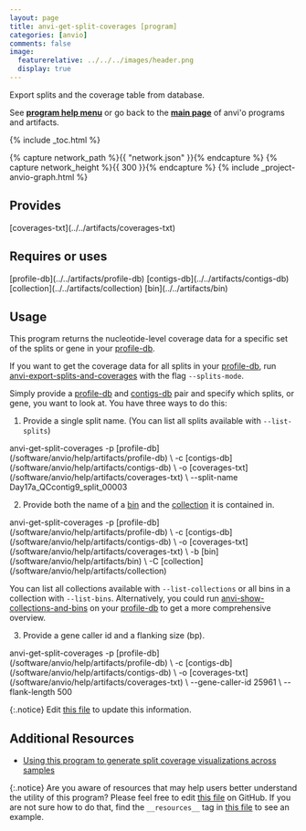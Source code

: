 ```yaml
---
layout: page
title: anvi-get-split-coverages [program]
categories: [anvio]
comments: false
image:
  featurerelative: ../../../images/header.png
  display: true
---
```


Export splits and the coverage table from database.

See **[program help menu](../../../vignette#anvi-get-split-coverages)** or go back to the **[main page](../../)** of anvi'o programs and artifacts.


{% include _toc.html %}
<div id="svg" class="subnetwork"></div>
{% capture network_path %}{{ "network.json" }}{% endcapture %}
{% capture network_height %}{{ 300 }}{% endcapture %}
{% include _project-anvio-graph.html %}


## Provides

<p style="text-align: left" markdown="1"><span class="artifact-p">[coverages-txt](../../artifacts/coverages-txt)</span></p>

## Requires or uses

<p style="text-align: left" markdown="1"><span class="artifact-r">[profile-db](../../artifacts/profile-db)</span> <span class="artifact-r">[contigs-db](../../artifacts/contigs-db)</span> <span class="artifact-r">[collection](../../artifacts/collection)</span> <span class="artifact-r">[bin](../../artifacts/bin)</span></p>

## Usage


This program returns the nucleotide-level coverage data for a specific set of the splits or gene in your <span class="artifact-n">[profile-db](/software/anvio/help/artifacts/profile-db)</span>. 

If you want to get the coverage data for all splits in your <span class="artifact-n">[profile-db](/software/anvio/help/artifacts/profile-db)</span>, run <span class="artifact-n">[anvi-export-splits-and-coverages](/software/anvio/help/programs/anvi-export-splits-and-coverages)</span> with the flag `--splits-mode`. 

Simply provide a <span class="artifact-n">[profile-db](/software/anvio/help/artifacts/profile-db)</span> and <span class="artifact-n">[contigs-db](/software/anvio/help/artifacts/contigs-db)</span> pair and specify which splits, or gene, you want to look at. You have three ways to do this: 

1.  Provide a single split name. (You can list all splits available with `--list-splits`)

<div class="codeblock" markdown="1">
anvi&#45;get&#45;split&#45;coverages &#45;p <span class="artifact&#45;n">[profile&#45;db](/software/anvio/help/artifacts/profile&#45;db)</span> \
                         &#45;c <span class="artifact&#45;n">[contigs&#45;db](/software/anvio/help/artifacts/contigs&#45;db)</span> \
                         &#45;o <span class="artifact&#45;n">[coverages&#45;txt](/software/anvio/help/artifacts/coverages&#45;txt)</span> \ 
                         &#45;&#45;split&#45;name Day17a_QCcontig9_split_00003
</div>


2. Provide both the name of a <span class="artifact-n">[bin](/software/anvio/help/artifacts/bin)</span> and the <span class="artifact-n">[collection](/software/anvio/help/artifacts/collection)</span> it is contained in. 

<div class="codeblock" markdown="1">
anvi&#45;get&#45;split&#45;coverages &#45;p <span class="artifact&#45;n">[profile&#45;db](/software/anvio/help/artifacts/profile&#45;db)</span> \
                         &#45;c <span class="artifact&#45;n">[contigs&#45;db](/software/anvio/help/artifacts/contigs&#45;db)</span> \
                         &#45;o <span class="artifact&#45;n">[coverages&#45;txt](/software/anvio/help/artifacts/coverages&#45;txt)</span> \ 
                         &#45;b <span class="artifact&#45;n">[bin](/software/anvio/help/artifacts/bin)</span> \
                         &#45;C <span class="artifact&#45;n">[collection](/software/anvio/help/artifacts/collection)</span>
</div>

You can list all collections available with `--list-collections` or all bins in a collection with `--list-bins`. Alternatively, you could run <span class="artifact-n">[anvi-show-collections-and-bins](/software/anvio/help/programs/anvi-show-collections-and-bins)</span> on your <span class="artifact-n">[profile-db](/software/anvio/help/artifacts/profile-db)</span> to get a more comprehensive overview. 

3. Provide a gene caller id and a flanking size (bp).

<div class="codeblock" markdown="1">
anvi&#45;get&#45;split&#45;coverages &#45;p <span class="artifact&#45;n">[profile&#45;db](/software/anvio/help/artifacts/profile&#45;db)</span> \
                         &#45;c <span class="artifact&#45;n">[contigs&#45;db](/software/anvio/help/artifacts/contigs&#45;db)</span> \
                         &#45;o <span class="artifact&#45;n">[coverages&#45;txt](/software/anvio/help/artifacts/coverages&#45;txt)</span> \ 
                         &#45;&#45;gene&#45;caller&#45;id 25961 \
                         &#45;&#45;flank&#45;length 500
</div>


{:.notice}
Edit [this file](https://github.com/merenlab/anvio/tree/master/anvio/docs/programs/anvi-get-split-coverages.md) to update this information.


## Additional Resources


* [Using this program to generate split coverage visualizations across samples](http://merenlab.org/2019/11/25/visualizing-coverages/#visualize-only-the-coverage-of-a-split-across-samples)


{:.notice}
Are you aware of resources that may help users better understand the utility of this program? Please feel free to edit [this file](https://github.com/merenlab/anvio/tree/master/bin/anvi-get-split-coverages) on GitHub. If you are not sure how to do that, find the `__resources__` tag in [this file](https://github.com/merenlab/anvio/blob/master/bin/anvi-interactive) to see an example.

